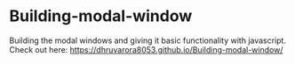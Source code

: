 # Building-modal-window
Building the modal windows and giving it basic functionality with javascript.
Check out here: https://dhruvarora8053.github.io/Building-modal-window/
